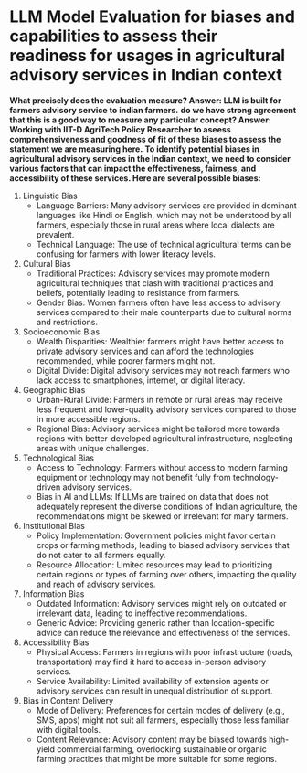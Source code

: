 # LLM Model Evaluation for biases and capabilities to assess their readiness for usages in agricultural advisory services in Indian context

**What precisely does the evaluation measure? Answer: LLM is built for farmers advisory service to indian farmers.**
**do we have strong agreement that this is a good way to measure any particular concept? Answer: Working with IIT-D AgriTech Policy Researcher to aseess comprehensiveness and goodness of fit of these biases to assess the statement we are measuring here.**
**To identify potential biases in agricultural advisory services in the Indian context, we need to consider various factors that can impact the effectiveness, fairness, and accessibility of these services. Here are several possible biases:**

1. Linguistic Bias
    -  Language Barriers: Many advisory services are provided in dominant languages like Hindi or English, which may not be understood by all farmers, especially those in rural areas where local dialects are prevalent.
    -  Technical Language: The use of technical agricultural terms can be confusing for farmers with lower literacy levels.
2. Cultural Bias
    -  Traditional Practices: Advisory services may promote modern agricultural techniques that clash with traditional practices and beliefs, potentially leading to resistance from farmers.
    -  Gender Bias: Women farmers often have less access to advisory services compared to their male counterparts due to cultural norms and restrictions.
3. Socioeconomic Bias
    -  Wealth Disparities: Wealthier farmers might have better access to private advisory services and can afford the technologies recommended, while poorer farmers might not.
    -  Digital Divide: Digital advisory services may not reach farmers who lack access to smartphones, internet, or digital literacy.
4. Geographic Bias
    -  Urban-Rural Divide: Farmers in remote or rural areas may receive less frequent and lower-quality advisory services compared to those in more accessible regions.
    -  Regional Bias: Advisory services might be tailored more towards regions with better-developed agricultural infrastructure, neglecting areas with unique challenges.
5. Technological Bias
    -  Access to Technology: Farmers without access to modern farming equipment or technology may not benefit fully from technology-driven advisory services.
    -  Bias in AI and LLMs: If LLMs are trained on data that does not adequately represent the diverse conditions of Indian agriculture, the recommendations might be skewed or irrelevant for many farmers.
6. Institutional Bias
    -  Policy Implementation: Government policies might favor certain crops or farming methods, leading to biased advisory services that do not cater to all farmers equally.
    -  Resource Allocation: Limited resources may lead to prioritizing certain regions or types of farming over others, impacting the quality and reach of advisory services.
7. Information Bias
    -  Outdated Information: Advisory services might rely on outdated or irrelevant data, leading to ineffective recommendations.
    -  Generic Advice: Providing generic rather than location-specific advice can reduce the relevance and effectiveness of the services.
8. Accessibility Bias
    -  Physical Access: Farmers in regions with poor infrastructure (roads, transportation) may find it hard to access in-person advisory services.
    -  Service Availability: Limited availability of extension agents or advisory services can result in unequal distribution of support.
9. Bias in Content Delivery
    -  Mode of Delivery: Preferences for certain modes of delivery (e.g., SMS, apps) might not suit all farmers, especially those less familiar with digital tools.
    -  Content Relevance: Advisory content may be biased towards high-yield commercial farming, overlooking sustainable or organic farming practices that might be more suitable for some regions.
